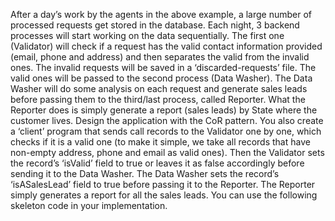 After a day’s work by the agents in the above example, a large number of processed requests get stored in the database. Each night, 3 backend processes will start working on the data sequentially. The first one (Validator) will check if a request has the valid contact information provided (email, phone and address) and then separates the valid from the invalid ones. The invalid requests will be saved in a ‘discarded-requests’ file. The valid ones will be passed to the second process (Data Washer). 
The Data Washer will do some analysis on each request and generate sales leads before passing them to the third/last process, called Reporter. What the Reporter does is simply generate a report (sales leads) by State where the customer lives. 
Design the application with the CoR pattern. You also create a ‘client’ program that sends call records to the Validator one by one, which checks if it is a valid one (to make it simple, we take all records that have non-empty address, phone and email as valid ones). Then the Validator sets the record’s ‘isValid’ field to true or leaves it as false accordingly before sending it to the Data Washer. The Data Washer sets the record’s ‘isASalesLead’ field to true before passing it to the Reporter.
The Reporter simply generates a report for all the sales leads. You can use the following skeleton code in your implementation. 
